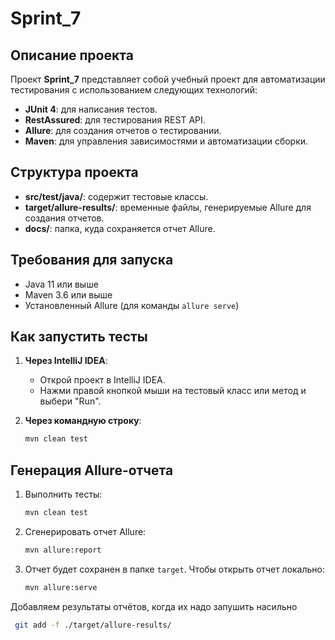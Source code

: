# Sprint_7

## Описание проекта
Проект **Sprint_7** представляет собой учебный проект для автоматизации тестирования с использованием следующих технологий:

- **JUnit 4**: для написания тестов.
- **RestAssured**: для тестирования REST API.
- **Allure**: для создания отчетов о тестировании.
- **Maven**: для управления зависимостями и автоматизации сборки.

## Структура проекта

- **src/test/java/**: содержит тестовые классы.
- **target/allure-results/**: временные файлы, генерируемые Allure для создания отчетов.
- **docs/**: папка, куда сохраняется отчет Allure.

## Требования для запуска

- Java 11 или выше
- Maven 3.6 или выше
- Установленный Allure (для команды `allure serve`)

## Как запустить тесты

1. **Через IntelliJ IDEA**:
    - Открой проект в IntelliJ IDEA.
    - Нажми правой кнопкой мыши на тестовый класс или метод и выбери "Run".

2. **Через командную строку**:
   ```bash
   mvn clean test
   ```

## Генерация Allure-отчета

1. Выполнить тесты:
   ```bash
   mvn clean test
   ```

2. Сгенерировать отчет Allure:
   ```bash
   mvn allure:report 
   ```

3. Отчет будет сохранен в папке `target`. Чтобы открыть отчет локально:
   ```bash
   mvn allure:serve
   ```


Добавляем результаты отчётов, когда их надо запушить насильно
 ```bash
  git add -f ./target/allure-results/
   ```